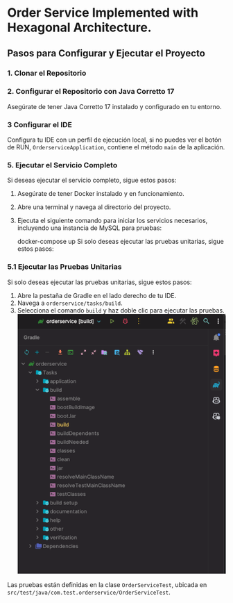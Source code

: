 # Order Service Implemented with Hexagonal Architecture.

## Pasos para Configurar y Ejecutar el Proyecto

### 1. Clonar el Repositorio


### 2. Configurar el Repositorio con Java Corretto 17
Asegúrate de tener Java Corretto 17 instalado y configurado en tu entorno.

### 3 Configurar el IDE
Configura tu IDE con un perfil de ejecución local, si no puedes ver el botón de RUN, `OrderserviceApplication`,  contiene el método `main` de la aplicación.

### 5. Ejecutar el Servicio Completo
Si deseas ejecutar el servicio completo, sigue estos pasos:

1. Asegúrate de tener Docker instalado y en funcionamiento.
2. Abre una terminal y navega al directorio del proyecto.
3. Ejecuta el siguiente comando para iniciar los servicios necesarios, incluyendo una instancia de MySQL para pruebas:

    docker-compose up
Si solo deseas ejecutar las pruebas unitarias, sigue estos pasos:

### 5.1 Ejecutar las Pruebas Unitarias
Si solo deseas ejecutar las pruebas unitarias, sigue estos pasos:

1. Abre la pestaña de Gradle en el lado derecho de tu IDE.
2. Navega a `orderservice/tasks/build`.
3. Selecciona el comando `build` y haz doble clic para ejecutar las pruebas. ![Run Tasks using Gradle ](info/ExampleGradle.png)


Las pruebas están definidas en la clase `OrderServiceTest`, ubicada en `src/test/java/com.test.orderservice/OrderServiceTest`.

